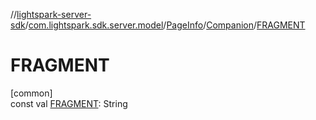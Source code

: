 //[lightspark-server-sdk](../../../../index.md)/[com.lightspark.sdk.server.model](../../index.md)/[PageInfo](../index.md)/[Companion](index.md)/[FRAGMENT](-f-r-a-g-m-e-n-t.md)

# FRAGMENT

[common]\
const val [FRAGMENT](-f-r-a-g-m-e-n-t.md): String
